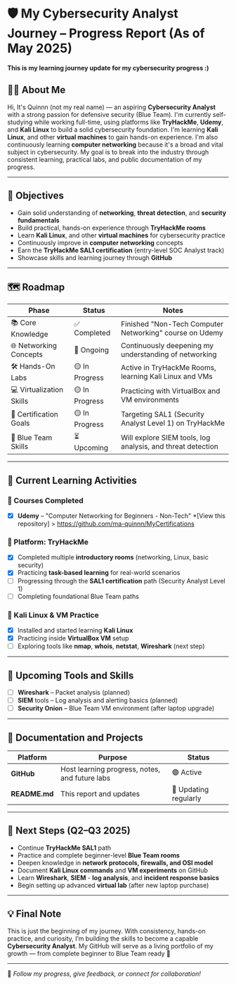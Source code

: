 # 🛡️ My Cybersecurity Analyst Journey – Progress Report (As of May 2025)

**This is my learning journey update for my cybersecurity progress :)**

## 👩‍💻 About Me
Hi, It's Quinnn (not my real name) — an aspiring **Cybersecurity Analyst** with a strong passion for defensive security (Blue Team). I'm currently self-studying while working full-time, using platforms like **TryHackMe**, **Udemy**, and **Kali Linux** to build a solid cybersecurity foundation. I'm learning **Kali Linux**, and other **virtual machines** to gain hands-on experience. I'm also continuously learning **computer networking** because it's a broad and vital subject in cybersecurity. My goal is to break into the industry through consistent learning, practical labs, and public documentation of my progress.

---

## 🎯 Objectives

- Gain solid understanding of **networking**, **threat detection**, and **security fundamentals**
- Build practical, hands-on experience through **TryHackMe rooms**
- Learn **Kali Linux**, and other **virtual machines** for cybersecurity practice
- Continuously improve in **computer networking** concepts
- Earn the **TryHackMe SAL1 certification** (entry-level SOC Analyst track)
- Showcase skills and learning journey through **GitHub**

---

## 🗺️ Roadmap

| Phase                    | Status       | Notes |
|-------------------------|--------------|-------|
| 📚 Core Knowledge        | ✅ Completed | Finished "Non-Tech Computer Networking" course on Udemy | 
| 🌐 Networking Concepts   | 🔄 Ongoing   | Continuously deepening my understanding of networking |
| 🛠️ Hands-On Labs         | 🟡 In Progress | Active in TryHackMe Rooms, learning Kali Linux and VMs |
| 💻 Virtualization Skills | 🟡 In Progress | Practicing with VirtualBox and VM environments |
| 🎯 Certification Goals   | 🟡 In Progress | Targeting SAL1 (Security Analyst Level 1) on TryHackMe |
| 🧠 Blue Team Skills       | ⏳ Upcoming | Will explore SIEM tools, log analysis, and threat detection |

---

## 🧪 Current Learning Activities

### 📘 Courses Completed
- [x] **Udemy** – "Computer Networking for Beginners - Non-Tech"
*[View this repository] > https://github.com/ma-quinnn/MyCertifications

### 🧠 Platform: TryHackMe
- [x] Completed multiple **introductory rooms** (networking, Linux, basic security)
- [x] Practicing **task-based learning** for real-world scenarios
- [ ] Progressing through the **SAL1 certification** path (Security Analyst Level 1)
- [ ] Completing foundational Blue Team paths

### 🐧 Kali Linux & VM Practice
- [x] Installed and started learning **Kali Linux**
- [x] Practicing inside **VirtualBox VM** setup
- [ ] Exploring tools like **nmap**, **whois**, **netstat**, **Wireshark** (next step)

---

## 🔧 Upcoming Tools and Skills

- [ ] **Wireshark** – Packet analysis (planned)
- [ ] **SIEM** tools – Log analysis and alerting basics (planned)
- [ ] **Security Onion** – Blue Team VM environment (after laptop upgrade)

---

## 📁 Documentation and Projects

| Platform | Purpose | Status |
|----------|---------|--------|
| **GitHub** | Host learning progress, notes, and future labs | 🟢 Active |
| **README.md** | This report and updates | 🔄 Updating regularly |

---

## 🚀 Next Steps (Q2–Q3 2025)

- Continue **TryHackMe SAL1** path
- Practice and complete beginner-level **Blue Team rooms**
- Deepen knowledge in **network protocols, firewalls, and OSI model**
- Document **Kali Linux commands** and **VM experiments** on GitHub
- Learn **Wireshark**, **SIEM** - **log analysis**, and **incident response basics**
- Begin setting up advanced **virtual lab** (after new laptop purchase)

---

## 💡 Final Note

This is just the beginning of my journey. With consistency, hands-on practice, and curiosity, I’m building the skills to become a capable **Cybersecurity Analyst**. My GitHub will serve as a living portfolio of my growth — from complete beginner to Blue Team ready 💪

---

🔗 _Follow my progress, give feedback, or connect for collaboration!_
